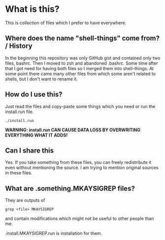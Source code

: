 # What is this?

This is collection of files which I prefer to have everywhere.

## Where does the name "shell-things" come from? / History

In the beginning this repository was only GitHub gist and contained only two files,
bashrc. Then I moved to zsh and abandoned .bashrc. Some time after that I got need for
having both files so I merged them into shell-things. At some point there came many
other files from which some aren't related to shells, but I don't want to rename it.

## How do I use this?

Just read the files and copy-paste some things which you need or run the install.run file.

```
./install.run
```

<b>WARNING: install.run CAN CAUSE DATA LOSS BY OVERWRITING EVERYTHING WHAT IT ADDS!</b>

## Can I share this

Yes. If you take something from these files, you can freely redistribute it even without mentioning the source.  I am trying to mention original sources in these files.

## What are .something.MKAYSIGREP files?

They are outputs of

```
grep <file> MKAYSIGREP
```

and contain modifications which might not be useful to other people than me.

.install.MKAYSIGREP.run is installation for them.

<!---

## MKAYSIGREP depedencies - this is meant only for me

### apt

```
apt-get install vim most htop gnupg2 lynx pandoc gnupg-agent flip youtube-dl
```

### yum

```
rpm --install http://download1.rpmfusion.org/free/fedora/rpmfusion-free-release-stable.noarch.rpm
rpm --install http://download1.rpmfusion.org/nonfree/fedora/rpmfusion-nonfree-release-stable.noarch.rpm
rpm --install http://rpm.livna.org/livna-release.rpm

yum -y install vim most htop gnupg2 lynx pandoc youtube-dl
--->
